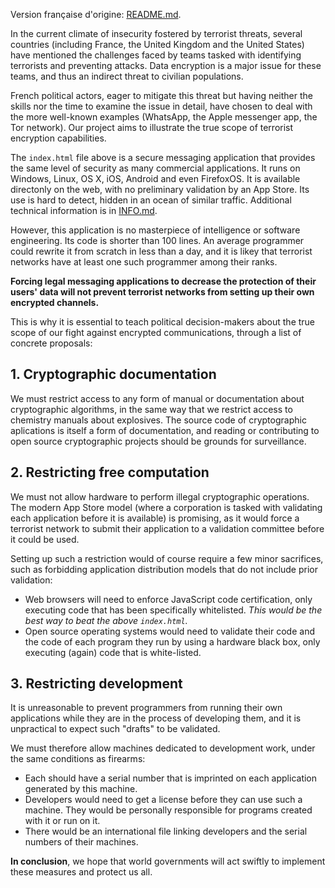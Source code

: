 Version française d'origine: [README.md](README.md).

In the current climate of insecurity fostered by terrorist threats, 
several countries (including France, the United Kingdom and the 
United States) have mentioned the challenges faced by teams tasked
with identifying terrorists and preventing attacks. Data encryption is
a major issue for these teams, and thus an indirect threat to civilian
populations.

French political actors, eager to mitigate this threat but having 
neither the skills nor the time to examine the issue in detail, have
chosen to deal with the more well-known examples (WhatsApp, the 
Apple messenger app, the Tor network). Our project aims to illustrate
the true scope of terrorist encryption capabilities. 

The `index.html` file above is a secure messaging application that 
provides the same level of security as many commercial applications.
It runs on Windows, Linux, OS X, iOS, Android and even FirefoxOS. It
is available directonly on the web, with no preliminary validation by
an App Store. Its use is hard to detect, hidden in an ocean of similar
traffic. Additional technical information is in [INFO.md](INFO.md).

However, this application is no masterpiece of intelligence or 
software engineering. Its code is shorter than 100 lines. An average
programmer could rewrite it from scratch in less than a day, and it
is likey that terrorist networks have at least one such programmer 
among their ranks.

**Forcing legal messaging applications to decrease the protection of 
their users' data will not prevent terrorist networks from setting up
their own encrypted channels.**

This is why it is essential to teach political decision-makers about
the true scope of our fight against encrypted communications, through
a list of concrete proposals:

## 1. Cryptographic documentation

We must restrict access to any form of manual or documentation about
cryptographic algorithms, in the same way that we restrict access to 
chemistry manuals about explosives. The source code of cryptographic
aplications is itself a form of documentation, and reading or 
contributing to open source cryptographic projects should be grounds 
for surveillance.

## 2. Restricting free computation

We must not allow hardware to perform illegal cryptographic operations.
The modern App Store model (where a corporation is tasked with 
validating each application before it is available) is promising, as 
it would force a terrorist network to submit their application to a
validation committee before it could be used.

Setting up such a restriction would of course require a few minor
sacrifices, such as forbidding application distribution models that
do not include prior validation:

 - Web browsers will need to enforce JavaScript code certification,
   only executing code that has been specifically whitelisted. _This
   would be the best way to beat the above `index.html`._
 - Open source operating systems would need to validate their code and
   the code of each program they run by using a hardware black box, 
   only executing (again) code that is white-listed.
   
## 3. Restricting development

It is unreasonable to prevent programmers from running their own 
applications while they are in the process of developing them, and 
it is unpractical to expect such "drafts" to be validated.

We must therefore allow machines dedicated to development work, under
the same conditions as firearms: 

 - Each should have a serial number that is imprinted on each 
   application generated by this machine.
 - Developers would need to get a license before they can use such a 
   machine. They would be personally responsible for programs created
   with it or run on it.
 - There would be an international file linking developers and the
   serial numbers of their machines.  
   
**In conclusion**, we hope that world governments will act swiftly to
implement these measures and protect us all.